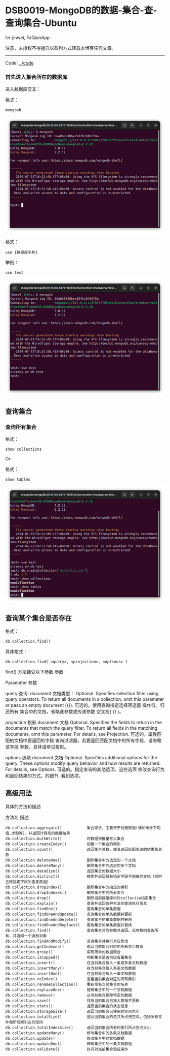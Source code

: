 # DSB0019-MongoDB的数据-集合-查-查询集合-Ubuntu
lin-jinwei, FaQianApp

注意，未授权不得擅自以盈利方式转载本博客任何文章。

---

Code: [../code](../code)

### 首先进入集合所在的数据库

进入数据库交互：

格式：
```mongodb
mongosh
```

![alt text](image-272.png)

格式：
```mongodb
use {数据库名称}
```

举例：
```mongodb
use test
```

![alt text](image-273.png)

## 查询集合

### 查询所有集合

格式：
```mongodb
show collections
```

Or:

格式：
```mongodb
show tables
```

![alt text](image-281.png)


## 查询某个集合是否存在

格式：
```mongodb
db.collection.find()
```

具体格式：
```mongodb
db.collection.find( <query>, <projection>, <options> )
```

find() 方法接受以下参数 参数:

Parameter 参数

query 查询: document 文档类型：
Optional. Specifies selection filter using query operators. To return all documents in a collection, omit this parameter or pass an empty document ({}).
可选的。使用查询指定选择筛选器 操作符。归还所有 集合中的文档，省略此参数或传递参数 空文档( {} )。

projection 投影
document 文档
Optional. Specifies the fields to return in the documents that match the query filter. To return all fields in the matching documents, omit this parameter. For details, see Projection.
可选的。属性匹配的文档中要返回的字段 查询过滤器。若要返回匹配文档中的所有字段，请省略该字段 参数。具体请参见投影。

options 选项
document 文档
Optional. Specifies additional options for the query. These options modify query behavior and how results are returned. For details, see Options.
可选的。指定查询的其他选项。这些选项 修改查询行为和返回结果的方式。的细节, 看到选项。

## 高级用法

具体的方法和描述


方法名	描述
```mongodb
db.collection.aggregate()           集合聚合，主要用于处理数据(诸如统计平均值,求和等)，并返回计算后的数据结果
db.collection.bulkWrite()           将数据按批量写入集合
db.collection.createIndex()         创建一个集合的索引
db.collection.count()               返回集合总数，或者返回匹配查询的结果集总数
db.collection.deleteOne()           删除集合中的选定的一个文档
db.collection.deleteMany()          删除集合中的选定的多个文档
db.collection.dataSize()            返回集合的数据大小
db.collection.distinct()            搜索并返回具有指定字段不同值的文档（同时去除指定字段的重复数据）
db.collection.dropIndex()           删除集合中的指定的索引
db.collection.dropIndexes()         删除集合中的所有索引
db.collection.drop()                删除当前数据库中的collectio指定集合
db.collection.explain()	            查询并返回各种方法的查询执行信息
db.collection.findOne()	            查询集合的单条数据
db.collection.findOneAndUpdate()    查询集合的单条数据并更新
db.collection.findOneAndDelete()    查询集合的单条数据并删除
db.collection.findOneAndReplace()   查询集合的单条数据并替换
db.collection.find()                查询集合对应参数并返回。无参数则查询所有，并返回一个游标对象
db.collection.findAndModify()       查询集合并执行对应修改
db.collection.getIndexes()          返回当前集合对应的所有索引数组
db.collection.group()               实现简单的数据聚合
db.collection.isCapped()            判断集合是否为定容量集合
db.collection.insert()              在当前集合插入一条或多条文档数据
db.collection.insertMany()          在当前集合插入多条文档数据
db.collection.insertOne()           在当前集合插入一条文档数据
db.collection.reIndex()             重建当前集合对应的所有索引
db.collection.renameCollection()    重新命名当前集合的名称
db.collection.replaceOne()          替换集合中的一个文档数据
db.collection.remove()              从当前集合删除特定的数据
db.collection.save()                保存当前集合已插入数据并更新
db.collection.stats()               返回当前集合的状态信息
db.collection.storageSize()         返回当前集合已使用的空间大小
db.collection.totalSize()           返回当前集合的总共所占用空间，包括所有文件和所有索引占的空间
db.collection.totalIndexSize()      返回当前集合所有的索引所占空间大小
db.collection.updateMany()          修改集合中的多条文档数据
db.collection.update()              修改集合中的文档数据
db.collection.updateOne()           修改集合中的一条文档数据
db.collection.validate()            执行对当前集合验证操作
```
